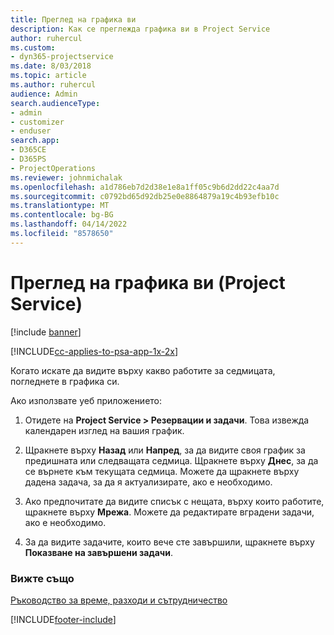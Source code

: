 ```yaml
---
title: Преглед на графика ви
description: Как се преглежда графика ви в Project Service
author: ruhercul
ms.custom:
- dyn365-projectservice
ms.date: 8/03/2018
ms.topic: article
ms.author: ruhercul
audience: Admin
search.audienceType:
- admin
- customizer
- enduser
search.app:
- D365CE
- D365PS
- ProjectOperations
ms.reviewer: johnmichalak
ms.openlocfilehash: a1d786eb7d2d38e1e8a1ff05c9b6d2dd22c4aa7d
ms.sourcegitcommit: c0792bd65d92db25e0e8864879a19c4b93efb10c
ms.translationtype: MT
ms.contentlocale: bg-BG
ms.lasthandoff: 04/14/2022
ms.locfileid: "8578650"
---
```

# <a name="view-your-schedule-project-service"></a>Преглед на графика ви (Project Service)

[!include [banner](../includes/psa-now-project-operations.md)]

[!INCLUDE[cc-applies-to-psa-app-1x-2x](../includes/cc-applies-to-psa-app-1x-2x.md)]

Когато искате да видите върху какво работите за седмицата, погледнете в графика си.  
  
 Ако използвате уеб приложението:  
  
1.  Отидете на **Project Service > Резервации и задачи**. Това извежда календарен изглед на вашия график.  
  
2.  Щракнете върху **Назад** или **Напред**, за да видите своя график за предишната или следващата седмица. Щракнете върху **Днес**, за да се върнете към текущата седмица. Можете да щракнете върху дадена задача, за да я актуализирате, ако е необходимо.  
  
3.  Ако предпочитате да видите списък с нещата, върху които работите, щракнете върху **Мрежа**. Можете да редактирате вградени задачи, ако е необходимо.  
  
4.  За да видите задачите, които вече сте завършили, щракнете върху **Показване на завършени задачи**.  
  
### <a name="see-also"></a>Вижте също  
 [Ръководство за време, разходи и сътрудничество](../psa/time-expense-collaboration-guide.md)


[!INCLUDE[footer-include](../includes/footer-banner.md)]
